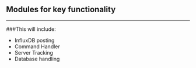 ## Modules for key functionality

------
###This will include:

- InfluxDB posting
- Command Handler
- Server Tracking
- Database handling